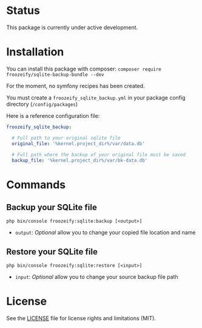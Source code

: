 # Status

This package is currently under active development.

# Installation

You can install this package with composer: `composer require froozeify/sqlite-backup-bundle --dev`

For the moment, no symfony recipes has been created.

You must create a `froozeify_sqlite_backup.yml` in your package config directory (`/config/packages`)

Here is a reference configuration file:

```yaml
froozeify_sqlite_backup:

  # Full path to your original sqlite file
  original_file: '%kernel.project_dir%/var/data.db'
  
  # Full path where the backup of your original file must be saved
  backup_file: '%kernel.project_dir%/var/bk-data.db'
```

# Commands

## Backup your SQLite file

`php bin/console froozeify:sqlite:backup [<output>]`

- `output`: *Optional* allow you to change your copied file location and name

## Restore your SQLite file

`php bin/console froozeify:sqlite:restore [<input>]`

- `input`: *Optional* allow you to change your source backup file path

# License

See the [LICENSE](LICENSE) file for license rights and limitations (MIT).
